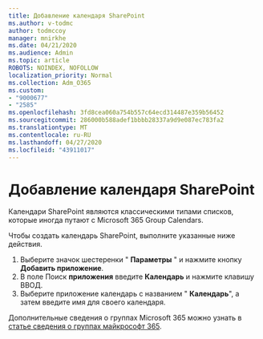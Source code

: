 ```yaml
---
title: Добавление календаря SharePoint
ms.author: v-todmc
author: todmccoy
manager: mnirkhe
ms.date: 04/21/2020
ms.audience: Admin
ms.topic: article
ROBOTS: NOINDEX, NOFOLLOW
localization_priority: Normal
ms.collection: Adm_O365
ms.custom:
- "9000677"
- "2585"
ms.openlocfilehash: 3fd8cea060a754b557c64ecd314487e359b56452
ms.sourcegitcommit: 286000b588adef1bbbb28337a9d9e087ec783fa2
ms.translationtype: MT
ms.contentlocale: ru-RU
ms.lasthandoff: 04/27/2020
ms.locfileid: "43911017"
---
```

# <a name="add-a-sharepoint-calendar"></a>Добавление календаря SharePoint

Календари SharePoint являются классическими типами списков, которые иногда путают с Microsoft 365 Group Calendars.
 
Чтобы создать календарь SharePoint, выполните указанные ниже действия.
 
1.  Выберите значок шестеренки " **Параметры** " и нажмите кнопку **Добавить приложение**.
2.  В поле Поиск **приложения** введите **Календарь** и нажмите клавишу ВВОД.
3.  Выберите приложение календарь с названием " **Календарь**", а затем введите имя для своего календаря.

Дополнительные сведения о группах Microsoft 365 можно узнать в [статье сведения о группах майкрософт 365](https://support.office.com/article/Learn-about-Office-365-groups-b565caa1-5c40-40ef-9915-60fdb2d97fa2).

